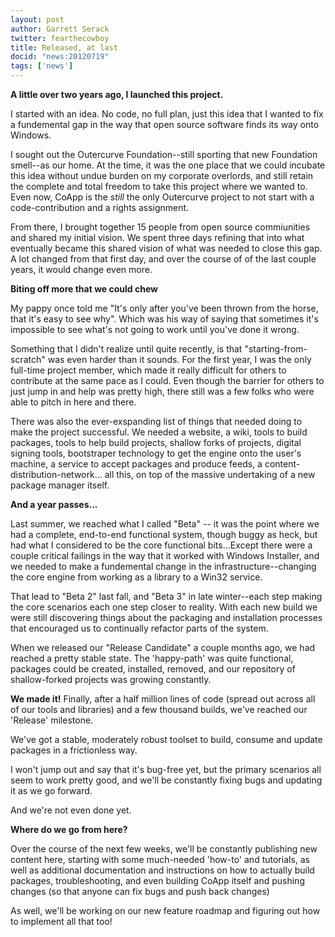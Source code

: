```yaml
---
layout: post
author: Garrett Serack 
twitter: fearthecowboy
title: Released, at last
docid: "news:20120719"
tags: ['news']
---
```

**A little over two years ago, I launched this project.**

I started with an idea. No code, no full plan, just this idea that I wanted to fix a fundemental gap in the way that open source software finds its way onto Windows.  

I sought out the Outercurve Foundation--still sporting that new Foundation smell--as our home. At the time, it was the one place that we could incubate this idea without undue burden on my corporate overlords, and still retain the complete and total freedom to take this project where we wanted to.  Even now, CoApp is the *still* the only Outercurve project to not start with a code-contribution and a rights assignment. 

From there, I brought together 15 people from open source commiunities and shared my initial vision.  We spent three days refining that into what eventually became this shared vision of what was needed to close this gap.  A lot changed from that first day, and over the course of of the last couple years, it would change even more.  

**Biting off more that we could chew**

My pappy once told me "It's only after you've been thrown from the horse, that it's easy to see why". Which was his way of saying that sometimes it's impossible to see what's not going to work until you've done it wrong.

Something that I didn't realize until quite recently, is that "starting-from-scratch" was even harder than it sounds. For the first year, I was the only full-time project member, which made it really difficult for others to contribute at the same pace as I could. Even though the barrier for others to just jump in and help was pretty high, there still was a few folks who were able to pitch in here and there. 

There was also the ever-exspanding list of things that needed doing to make the project successful.  We needed a website, a wiki, tools to build packages, tools to help build projects, shallow forks of projects, digital signing tools, bootstraper technology to get the engine onto the user's machine, a service to accept packages and produce feeds, a content-distribution-network... all this, on top of the massive undertaking of a new package manager itself.

**And a year passes...**

Last summer, we reached what I called "Beta" -- it was the point where we had a complete, end-to-end functional system, though buggy as heck, but had what I considered to be the core functional bits...Except there were a couple critical failings in the way that it worked with Windows Installer, and we needed to make a fundemental change in the infrastructure--changing the core engine from working as a library to a Win32 service.

That lead to "Beta 2" last fall, and "Beta 3" in late winter--each step making the core scenarios each one step closer to reality. With each new build we were still discovering things about the packaging and installation processes that encouraged us to continually refactor parts of the system.

When we released our "Release Candidate" a couple months ago, we had reached a pretty stable state. The 'happy-path' was quite functional, packages could be created, installed, removed, and our repository of shallow-forked projects was growing constantly. 

**We made it!**
Finally, after a half million lines of code (spread out across all of our tools and libraries) and a few thousand builds, we've reached our 'Release' milestone. 

We've got a stable, moderately robust toolset to build, consume and update packages in a frictionless way.   

I won't jump out and say that it's bug-free yet, but the primary scenarios all seem to work pretty good, and we'll be constantly fixing bugs and updating it as we go forward.

And we're not even done yet.

**Where do we go from here?**

Over the course of the next few weeks, we'll be constantly publishing new content here, starting with some much-needed 'how-to' and tutorials, as well as additional documentation and instructions on how to actually build packages, troubleshooting, and even building CoApp itself and pushing changes (so that anyone can fix bugs and push back changes)

As well, we'll be working on our new feature roadmap and figuring out how to implement all that too!


